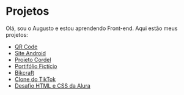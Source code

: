 # Projetos
 
Olá, sou o Augusto e estou aprendendo Front-end. Aqui estão meus projetos:

<ul>
    <li><a target="_blank" href="https://augustooliveira0.github.io/projetos/qr-code-component-main/index.html" target="_blank">QR Code</a></li>
    <li><a target="_blank" href="https://augustooliveira0.github.io/projetos/site-android/index.html" target="_blank">Site Android</a></li>
    <li><a target="_blank" href="https://augustooliveira0.github.io/projetos/projeto-cordel/index.html">Projeto Cordel</a></li>
    <li><a href="https://augustooliveira0.github.io/projetos/portfolio-ficticio\index.html">Portifólio Fictício</a></li>
    <li><a href="https://augustooliveira0.github.io/projetos/Bikcraft\index.html">Bikcraft</a></li>
    <li><a href="https://augustooliveira0.github.io/projetos/cloneTikTok\index.html">Clone do TikTok</a></li>
    <li><a href="https://augustooliveira0.github.io/projetos/7daysOfCode-HTML-CSS\index.html">Desafio HTML e CSS da Alura</a></li>
</ul>
